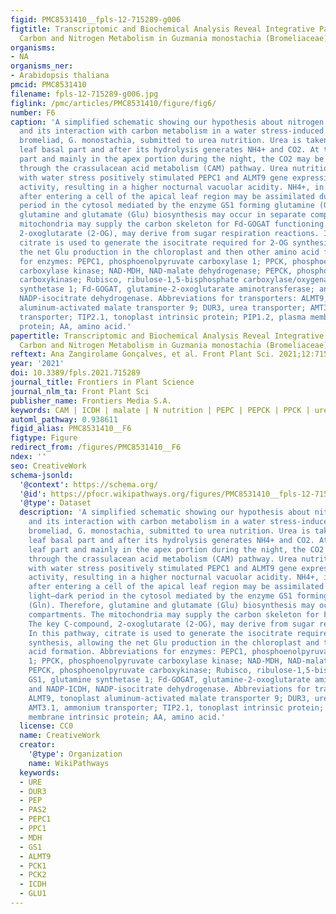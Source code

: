 ```yaml
---
figid: PMC8531410__fpls-12-715289-g006
figtitle: Transcriptomic and Biochemical Analysis Reveal Integrative Pathways Between
  Carbon and Nitrogen Metabolism in Guzmania monostachia (Bromeliaceae) Under Drought
organisms:
- NA
organisms_ner:
- Arabidopsis thaliana
pmcid: PMC8531410
filename: fpls-12-715289-g006.jpg
figlink: /pmc/articles/PMC8531410/figure/fig6/
number: F6
caption: 'A simplified schematic showing our hypothesis about nitrogen metabolism
  and its interaction with carbon metabolism in a water stress-induced CAM-idling
  bromeliad, G. monostachia, submitted to urea nutrition. Urea is taken up at the
  leaf basal part and after its hydrolysis generates NH4+ and CO2. At the green leaf
  part and mainly in the apex portion during the night, the CO2 may be assimilated
  through the crassulacean acid metabolism (CAM) pathway. Urea nutrition associated
  with water stress positively stimulated PEPC1 and ALMT9 gene expressions and PEPC1
  activity, resulting in a higher nocturnal vacuolar acidity. NH4+, in turn, mainly
  after entering a cell of the apical leaf region may be assimilated during the light–dark
  period in the cytosol mediated by the enzyme GS1 forming glutamine (Gln). Therefore,
  glutamine and glutamate (Glu) biosynthesis may occur in separate compartments. The
  mitochondria may supply the carbon skeleton for Fd-GOGAT functioning. The key C-compound,
  2-oxoglutarate (2-OG), may derive from sugar respiration reactions. In this pathway,
  citrate is used to generate the isocitrate required for 2-OG synthesis, allowing
  the net Glu production in the chloroplast and then other amino acid formation. Abbreviations
  for enzymes: PEPC1, phosphoenolpyruvate carboxylase 1; PPCK, phosphoenolpyruvate
  carboxylase kinase; NAD-MDH, NAD-malate dehydrogenase; PEPCK, phosphoenolpyruvate
  carboxykinase; Rubisco, ribulose-1,5-bisphosphate carboxylase/oxygenase; GS1, glutamine
  synthetase 1; Fd-GOGAT, glutamine-2-oxoglutarate aminotransferase; and NADP-ICDH,
  NADP-isocitrate dehydrogenase. Abbreviations for transporters: ALMT9, tonoplast
  aluminum-activated malate transporter 9; DUR3, urea transporter; AMT3.1, ammonium
  transporter; TIP2.1, tonoplast intrinsic protein; PIP1.2, plasma membrane intrinsic
  protein; AA, amino acid.'
papertitle: Transcriptomic and Biochemical Analysis Reveal Integrative Pathways Between
  Carbon and Nitrogen Metabolism in Guzmania monostachia (Bromeliaceae) Under Drought.
reftext: Ana Zangirolame Gonçalves, et al. Front Plant Sci. 2021;12:715289.
year: '2021'
doi: 10.3389/fpls.2021.715289
journal_title: Frontiers in Plant Science
journal_nlm_ta: Front Plant Sci
publisher_name: Frontiers Media S.A.
keywords: CAM | ICDH | malate | N nutrition | PEPC | PEPCK | PPCK | urea
automl_pathway: 0.938611
figid_alias: PMC8531410__F6
figtype: Figure
redirect_from: /figures/PMC8531410__F6
ndex: ''
seo: CreativeWork
schema-jsonld:
  '@context': https://schema.org/
  '@id': https://pfocr.wikipathways.org/figures/PMC8531410__fpls-12-715289-g006.html
  '@type': Dataset
  description: 'A simplified schematic showing our hypothesis about nitrogen metabolism
    and its interaction with carbon metabolism in a water stress-induced CAM-idling
    bromeliad, G. monostachia, submitted to urea nutrition. Urea is taken up at the
    leaf basal part and after its hydrolysis generates NH4+ and CO2. At the green
    leaf part and mainly in the apex portion during the night, the CO2 may be assimilated
    through the crassulacean acid metabolism (CAM) pathway. Urea nutrition associated
    with water stress positively stimulated PEPC1 and ALMT9 gene expressions and PEPC1
    activity, resulting in a higher nocturnal vacuolar acidity. NH4+, in turn, mainly
    after entering a cell of the apical leaf region may be assimilated during the
    light–dark period in the cytosol mediated by the enzyme GS1 forming glutamine
    (Gln). Therefore, glutamine and glutamate (Glu) biosynthesis may occur in separate
    compartments. The mitochondria may supply the carbon skeleton for Fd-GOGAT functioning.
    The key C-compound, 2-oxoglutarate (2-OG), may derive from sugar respiration reactions.
    In this pathway, citrate is used to generate the isocitrate required for 2-OG
    synthesis, allowing the net Glu production in the chloroplast and then other amino
    acid formation. Abbreviations for enzymes: PEPC1, phosphoenolpyruvate carboxylase
    1; PPCK, phosphoenolpyruvate carboxylase kinase; NAD-MDH, NAD-malate dehydrogenase;
    PEPCK, phosphoenolpyruvate carboxykinase; Rubisco, ribulose-1,5-bisphosphate carboxylase/oxygenase;
    GS1, glutamine synthetase 1; Fd-GOGAT, glutamine-2-oxoglutarate aminotransferase;
    and NADP-ICDH, NADP-isocitrate dehydrogenase. Abbreviations for transporters:
    ALMT9, tonoplast aluminum-activated malate transporter 9; DUR3, urea transporter;
    AMT3.1, ammonium transporter; TIP2.1, tonoplast intrinsic protein; PIP1.2, plasma
    membrane intrinsic protein; AA, amino acid.'
  license: CC0
  name: CreativeWork
  creator:
    '@type': Organization
    name: WikiPathways
  keywords:
  - URE
  - DUR3
  - PEP
  - PAS2
  - PEPC1
  - PPC1
  - MDH
  - GS1
  - ALMT9
  - PCK1
  - PCK2
  - ICDH
  - GLU1
---
```

